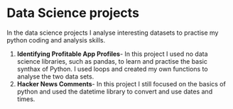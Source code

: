 # Data Science projects

In the data science projects I analyse interesting datasets to practise my python coding and analysis skills.

1. **Identifying Profitable App Profiles**- In this project I used no data science libraries, such as pandas, to learn and practise the basic synthax of Python. I used loops and created my own functions to analyse the two data sets. 
2. **Hacker News Comments**- In this project I still focused on the basics of python and used the datetime library to convert and use dates and times.

